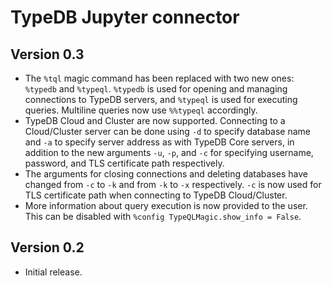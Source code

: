 # TypeDB Jupyter connector

## Version 0.3

- The `%tql` magic command has been replaced with two new ones: `%typedb` and `%typeql`. `%typedb` is used for opening 
and managing connections to TypeDB servers, and `%typeql` is used for executing queries. Multiline queries now use
`%%typeql` accordingly.
- TypeDB Cloud and Cluster are now supported. Connecting to a Cloud/Cluster server can be done using `-d` to specify
database name and `-a` to specify server address as with TypeDB Core servers, in addition to the new arguments `-u`,
`-p`, and `-c` for specifying username, password, and TLS certificate path respectively.
- The arguments for closing connections and deleting databases have changed from `-c` to `-k` and from `-k` to `-x`
respectively. `-c` is now used for TLS certificate path when connecting to TypeDB Cloud/Cluster.
- More information about query execution is now provided to the user. This can be disabled with
`%config TypeQLMagic.show_info = False`.

## Version 0.2

- Initial release.